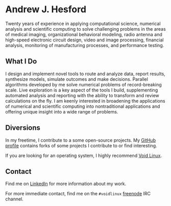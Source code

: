 # Andrew J. Hesford

Twenty years of experience in applying computational science, numerical
analysis and scientific computing to solve challenging problems in the areas of
medical imaging, organizational behavioral modeling, radio antenna and
high-speed electronic circuit design, video and image processing, financial
analysis, monitoring of manufacturing processes, and performance testing.

## What I Do

I design and implement novel tools to route and analyze data, report results,
synthesize models, simulate outcomes and make decisions. Parallel algorithms
developed by me solve numerical problems of record-breaking scale. Live
exploration is a key aspect of the tools I build, supplementing automated
analysis and reporting with the ability to transform and review calculations on
the fly. I am keenly interested in broadening the applications of numerical and
scientific computing into nontraditional applications and offering unique
insight into a wide range of problems.

## Diversions

In my freetime, I contribute to a some open-source projects. My
[GitHub profile](https://github.com/ahesford) contains forks of some projects I
contribute to or find interesting.

If you are looking for an operating system, I highly recommend
[Void Linux](https://www.voidlinux.org).

## Contact

Find me on [LinkedIn](https://www.linkedin.com/in/ajhesford/) for more
information about my work.

For more immediate contact, find me on the `#voidlinux`
[freenode](https://freenode.net) IRC channel.
